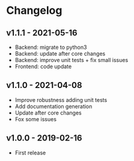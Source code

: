 # Changelog

## v1.1.1 - 2021-05-16

* Backend: migrate to python3
* Backend: update after core changes
* Backend: improve unit tests + fix small issues
* Frontend: code update

## v1.1.0 - 2021-04-08

* Improve robustness adding unit tests
* Add documentation generation
* Update after core changes
* Fox some issues

## v1.0.0 - 2019-02-16

* First release

